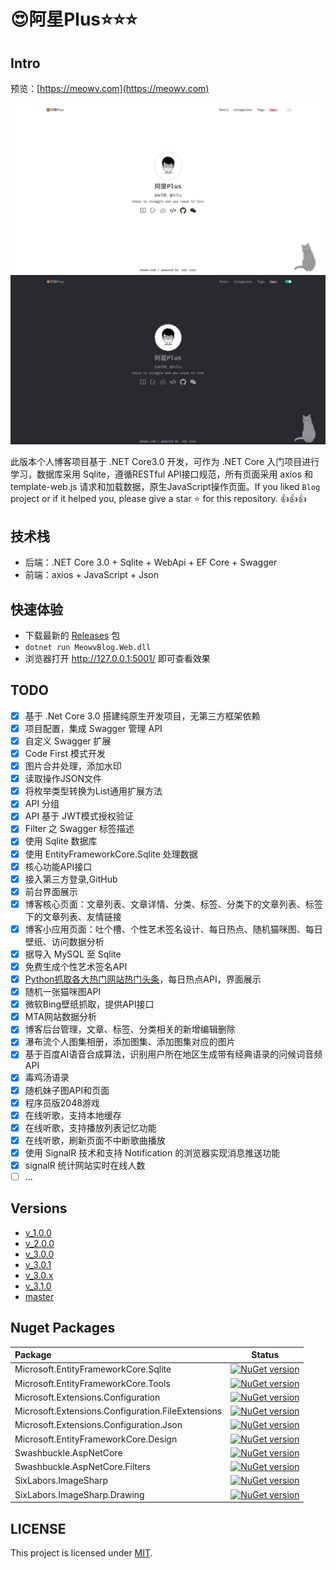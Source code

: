 # 😍阿星Plus⭐⭐⭐

## Intro

预览：[https://meowv.com](https://meowv.com)

![white](static/white.jpg)
![black](static/black.jpg)

此版本个人博客项目基于 .NET Core3.0 开发，可作为 .NET Core 入门项目进行学习，数据库采用 Sqlite，遵循RESTful API接口规范，所有页面采用 axios 和 template-web.js 请求和加载数据，原生JavaScript操作页面。If you liked `Blog` project or if it helped you, please give a star ⭐️ for this repository. 👍👍👍

## 技术栈

- 后端：.NET Core 3.0 + Sqlite + WebApi + EF Core + Swagger
- 前端：axios + JavaScript + Json

## 快速体验

- 下载最新的 [Releases](https://github.com/Meowv/Blog/releases/latest) 包
- `dotnet run MeowvBlog.Web.dll`
- 浏览器打开 http://127.0.0.1:5001/ 即可查看效果

## TODO

- [x] 基于 .Net Core 3.0 搭建纯原生开发项目，无第三方框架依赖
- [x] 项目配置，集成 Swagger 管理 API
- [x] 自定义 Swagger 扩展
- [x] Code First 模式开发
- [x] 图片合并处理，添加水印
- [x] 读取操作JSON文件
- [x] 将枚举类型转换为List通用扩展方法
- [x] API 分组
- [x] API 基于 JWT模式授权验证
- [x] Filter 之 Swagger 标签描述
- [x] 使用 Sqlite 数据库
- [x] 使用 EntityFrameworkCore.Sqlite 处理数据
- [x] 核心功能API接口
- [x] 接入第三方登录,GitHub
- [x] 前台界面展示
- [x] 博客核心页面：文章列表、文章详情、分类、标签、分类下的文章列表、标签下的文章列表、友情链接
- [x] 博客小应用页面：吐个槽、个性艺术签名设计、每日热点、随机猫咪图、每日壁纸、访问数据分析
- [x] 据导入 MySQL 至 Sqlite
- [x] 免费生成个性艺术签名API
- [x] [Python抓取各大热门网站热门头条](https://github.com/Meowv/hotnews)，每日热点API，界面展示
- [x] 随机一张猫咪图API
- [x] 微软Bing壁纸抓取，提供API接口
- [x] MTA网站数据分析
- [x] 博客后台管理，文章、标签、分类相关的新增编辑删除
- [x] 瀑布流个人图集相册，添加图集、添加图集对应的图片
- [x] 基于百度AI语音合成算法，识别用户所在地区生成带有经典语录的问候词音频API
- [x] 毒鸡汤语录
- [x] 随机妹子图API和页面
- [x] 程序员版2048游戏
- [x] 在线听歌，支持本地缓存
- [x] 在线听歌，支持播放列表记忆功能
- [x] 在线听歌，刷新页面不中断歌曲播放
- [x] 使用 SignalR 技术和支持 Notification 的浏览器实现消息推送功能
- [x] signalR 统计网站实时在线人数
- [ ] ...

## Versions

- [v_1.0.0](https://github.com/Meowv/Blog/tree/v_1.0.0)
- [v_2.0.0](https://github.com/Meowv/Blog/tree/v_2.0.0)
- [v_3.0.0](https://github.com/Meowv/Blog/tree/v_3.0.0)
- [v_3.0.1](https://github.com/Meowv/Blog/tree/v_3.0.1)
- [v_3.0.x](https://github.com/Meowv/Blog/tree/v_3.0.x)
- [v_3.1.0](https://github.com/Meowv/Blog/tree/dev)
- [master](https://github.com/Meowv/Blog)

## Nuget Packages

|Package|Status|
|:------|:-----:|
|Microsoft.EntityFrameworkCore.Sqlite|[![NuGet version](https://badge.fury.io/nu/Microsoft.EntityFrameworkCore.Sqlite.svg)](https://badge.fury.io/nu/Microsoft.EntityFrameworkCore.Sqlite)|
|Microsoft.EntityFrameworkCore.Tools |[![NuGet version](https://badge.fury.io/nu/Microsoft.EntityFrameworkCore.Tools.svg)](https://badge.fury.io/nu/Microsoft.EntityFrameworkCore.Tools )|
|Microsoft.Extensions.Configuration|[![NuGet version](https://badge.fury.io/nu/Microsoft.Extensions.Configuration.svg)](https://badge.fury.io/nu/Microsoft.Extensions.Configuration)|
|Microsoft.Extensions.Configuration.FileExtensions|[![NuGet version](https://badge.fury.io/nu/Microsoft.Extensions.Configuration.FileExtensions.svg)](https://badge.fury.io/nu/Microsoft.Extensions.Configuration.FileExtensions)|
|Microsoft.Extensions.Configuration.Json|[![NuGet version](https://badge.fury.io/nu/Microsoft.Extensions.Configuration.Json.svg)](https://badge.fury.io/nu/Microsoft.Extensions.Configuration.Json)|
|Microsoft.EntityFrameworkCore.Design|[![NuGet version](https://badge.fury.io/nu/Microsoft.EntityFrameworkCore.Design.svg)](https://badge.fury.io/nu/Microsoft.EntityFrameworkCore.Design)|
|Swashbuckle.AspNetCore|[![NuGet version](https://badge.fury.io/nu/Swashbuckle.AspNetCore.svg)](https://badge.fury.io/nu/Swashbuckle.AspNetCore)|
|Swashbuckle.AspNetCore.Filters|[![NuGet version](https://badge.fury.io/nu/Swashbuckle.AspNetCore.Filters.svg)](https://badge.fury.io/nu/Swashbuckle.AspNetCore.Filters)|
|SixLabors.ImageSharp|[![NuGet version](https://badge.fury.io/nu/SixLabors.ImageSharp.svg)](https://badge.fury.io/nu/SixLabors.ImageSharp)|
|SixLabors.ImageSharp.Drawing|[![NuGet version](https://badge.fury.io/nu/SixLabors.ImageSharp.Drawing.svg)](https://badge.fury.io/nu/SixLabors.ImageSharp.Drawing)|

## LICENSE

This project is licensed under [MIT](LICENSE).